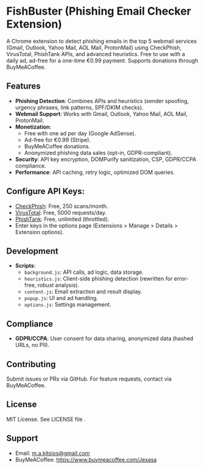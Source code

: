 # FishBuster (Phishing Email Checker Extension)

A Chrome extension to detect phishing emails in the top 5 webmail services (Gmail, Outlook, Yahoo Mail, AOL Mail, ProtonMail) using CheckPhish, VirusTotal, PhishTank APIs, and advanced heuristics. Free to use with a daily ad, ad-free for a one-time €0.99 payment. Supports donations through BuyMeACoffee.

## Features
- **Phishing Detection**: Combines APIs and heuristics (sender spoofing, urgency phrases, link patterns, SPF/DKIM checks).
- **Webmail Support**: Works with Gmail, Outlook, Yahoo Mail, AOL Mail, ProtonMail.
- **Monetization**:
  - Free with one ad per day (Google AdSense).
  - Ad-free for €0.99 (Stripe).
  - BuyMeACoffee donations.
  - Anonymized phishing data sales (opt-in, GDPR-compliant).
- **Security**: API key encryption, DOMPurify sanitization, CSP, GDPR/CCPA compliance.
- **Performance**: API caching, retry logic, optimized DOM queries.

## Configure API Keys:
   - [CheckPhish](https://checkphish.ai/): Free, 250 scans/month.
   - [VirusTotal](https://www.virustotal.com/): Free, 5000 requests/day.
   - [PhishTank](https://phishtank.org/): Free, unlimited (throttled).
   - Enter keys in the options page (Extensions > Manage > Details > Extension options).

## Development
- **Scripts**:
  - `background.js`: API calls, ad logic, data storage.
  - `heuristics.js`: Client-side phishing detection (rewritten for error-free, robust analysis).
  - `content.js`: Email extraction and result display.
  - `popup.js`: UI and ad handling.
  - `options.js`: Settings management.

## Compliance
- **GDPR/CCPA**: User consent for data sharing, anonymized data (hashed URLs, no PII).

## Contributing
Submit issues or PRs via GitHub. For feature requests, contact via BuyMeACoffee.

## License
MIT License. See LICENSE file .

## Support
- Email: m.a.kitsios@gmail.com
- BuyMeACoffee: https://www.buymeacoffee.com/Jexasa
